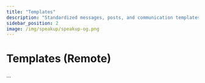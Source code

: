 ```yaml
---
title: "Templates"
description: "Standardized messages, posts, and communication templates."
sidebar_position: 2
image: /img/speakup/speakup-og.png
---
```


# Templates (Remote)

...
